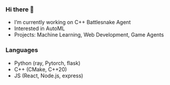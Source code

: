 ### Hi there 👋

- I’m currently working on C++ Battlesnake Agent
- Interested in AutoML
- Projects: Machine Learning, Web Development, Game Agents

### Languages
- Python (ray, Pytorch, flask)
- C++ (CMake, C++20)
- JS (React, Node.js, express)
